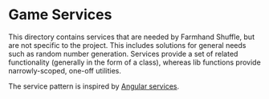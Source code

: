 # Game Services

This directory contains services that are needed by Farmhand Shuffle, but are not specific to the project. This includes solutions for general needs such as random number generation. Services provide a set of related functionality (generally in the form of a class), whereas lib functions provide narrowly-scoped, one-off utilities.

The service pattern is inspired by [Angular services](https://angular.io/guide/architecture-services).
